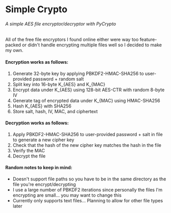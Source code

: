 # Simple Crypto
###### A simple AES file encryptor/decryptor with PyCrypto

All of the free file encryptors I found online either were way too feature-packed or didn't handle encrypting multiple files well so I decided to make my own.  

#### Encryption works as follows:  
1. Generate 32-byte key by applying PBKDF2-HMAC-SHA256 to user-provided password + random salt
2. Split key into 16-byte K_{AES} and K_{MAC}
3. Encrypt data under K_{AES} using 128-bit AES-CTR with random 8-byte IV
4. Generate tag of encrypted data under K_{MAC} using HMAC-SHA256
5. Hash K_{AES} with SHA256
6. Store salt, hash, IV, MAC, and ciphertext

#### Decryption works as follows:
1. Apply PBKDF2-HMAC-SHA256 to user-provided password + salt in file to generate a new cipher key
2. Check that the hash of the new cipher key matches the hash in the file
3. Verify the MAC
4. Decrypt the file

#### Random notes to keep in mind:
* Doesn't support file paths so you have to be in the same directory as the file you're encrypt/decrypting
* I use a large number of PBKDF2 iterations since personally the files I'm encrypting are small... you may want to change this
* Currently only supports text files... Planning to allow for other file types
  later

